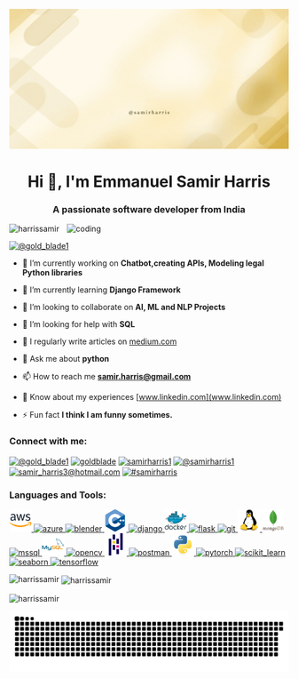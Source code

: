![logo](https://github.com/Harrissamir/Harrissamir/blob/main/Banner.gif)
<h1 align="center">Hi 👋, I'm Emmanuel Samir Harris</h1>
<h3 align="center">A passionate software developer from India</h3>

<img align="right" alt="coding" width="400" src="https://i.pinimg.com/originals/f9/b8/8d/f9b88deeae101d6a8572063bb63c286e.gif">

<p align="left"> <img src="https://komarev.com/ghpvc/?username=harrissamir&label=Profile%20views&color=0e75b6&style=flat" alt="harrissamir" /> </p>

<p align="left"> <a href="https://twitter.com/@gold_blade1" target="blank"><img src="https://img.shields.io/twitter/follow/@gold_blade1?logo=twitter&style=for-the-badge" alt="@gold_blade1" /></a> </p>

- 🔭 I’m currently working on **Chatbot,creating APIs, Modeling legal Python libraries**

- 🌱 I’m currently learning **Django Framework**

- 👯 I’m looking to collaborate on **AI, ML and NLP Projects**

- 🤝 I’m looking for help with **SQL**

- 📝 I regularly write articles on [medium.com](medium.com)

- 💬 Ask me about **python**

- 📫 How to reach me **samir.harris@gmail.com**

- 📄 Know about my experiences [www.linkedin.com](www.linkedin.com)

- ⚡ Fun fact **I think I am funny sometimes.**

<h3 align="left">Connect with me:</h3>
<p align="left">
<a href="https://twitter.com/@gold_blade1" target="blank"><img align="center" src="https://raw.githubusercontent.com/rahuldkjain/github-profile-readme-generator/master/src/images/icons/Social/twitter.svg" alt="@gold_blade1" height="30" width="40" /></a>
<a href="https://stackoverflow.com/users/goldblade" target="blank"><img align="center" src="https://raw.githubusercontent.com/rahuldkjain/github-profile-readme-generator/master/src/images/icons/Social/stack-overflow.svg" alt="goldblade" height="30" width="40" /></a>
<a href="https://instagram.com/samirharris1" target="blank"><img align="center" src="https://raw.githubusercontent.com/rahuldkjain/github-profile-readme-generator/master/src/images/icons/Social/instagram.svg" alt="samirharris1" height="30" width="40" /></a>
<a href="https://www.youtube.com/c/@samirharris1" target="blank"><img align="center" src="https://raw.githubusercontent.com/rahuldkjain/github-profile-readme-generator/master/src/images/icons/Social/youtube.svg" alt="@samirharris1" height="30" width="40" /></a>
<a href="https://www.leetcode.com/samir_harris3@hotmail.com" target="blank"><img align="center" src="https://raw.githubusercontent.com/rahuldkjain/github-profile-readme-generator/master/src/images/icons/Social/leet-code.svg" alt="samir_harris3@hotmail.com" height="30" width="40" /></a>
<a href="https://discord.gg/#samirharris" target="blank"><img align="center" src="https://raw.githubusercontent.com/rahuldkjain/github-profile-readme-generator/master/src/images/icons/Social/discord.svg" alt="#samirharris" height="30" width="40" /></a>
</p>

<h3 align="left">Languages and Tools:</h3>
<p align="left"> <a href="https://aws.amazon.com" target="_blank" rel="noreferrer"> <img src="https://raw.githubusercontent.com/devicons/devicon/master/icons/amazonwebservices/amazonwebservices-original-wordmark.svg" alt="aws" width="40" height="40"/> </a> <a href="https://azure.microsoft.com/en-in/" target="_blank" rel="noreferrer"> <img src="https://www.vectorlogo.zone/logos/microsoft_azure/microsoft_azure-icon.svg" alt="azure" width="40" height="40"/> </a> <a href="https://www.blender.org/" target="_blank" rel="noreferrer"> <img src="https://download.blender.org/branding/community/blender_community_badge_white.svg" alt="blender" width="40" height="40"/> </a> <a href="https://www.w3schools.com/cpp/" target="_blank" rel="noreferrer"> <img src="https://raw.githubusercontent.com/devicons/devicon/master/icons/cplusplus/cplusplus-original.svg" alt="cplusplus" width="40" height="40"/> </a> <a href="https://www.djangoproject.com/" target="_blank" rel="noreferrer"> <img src="https://cdn.worldvectorlogo.com/logos/django.svg" alt="django" width="40" height="40"/> </a> <a href="https://www.docker.com/" target="_blank" rel="noreferrer"> <img src="https://raw.githubusercontent.com/devicons/devicon/master/icons/docker/docker-original-wordmark.svg" alt="docker" width="40" height="40"/> </a> <a href="https://flask.palletsprojects.com/" target="_blank" rel="noreferrer"> <img src="https://www.vectorlogo.zone/logos/pocoo_flask/pocoo_flask-icon.svg" alt="flask" width="40" height="40"/> </a> <a href="https://git-scm.com/" target="_blank" rel="noreferrer"> <img src="https://www.vectorlogo.zone/logos/git-scm/git-scm-icon.svg" alt="git" width="40" height="40"/> </a> <a href="https://www.linux.org/" target="_blank" rel="noreferrer"> <img src="https://raw.githubusercontent.com/devicons/devicon/master/icons/linux/linux-original.svg" alt="linux" width="40" height="40"/> </a> <a href="https://www.mongodb.com/" target="_blank" rel="noreferrer"> <img src="https://raw.githubusercontent.com/devicons/devicon/master/icons/mongodb/mongodb-original-wordmark.svg" alt="mongodb" width="40" height="40"/> </a> <a href="https://www.microsoft.com/en-us/sql-server" target="_blank" rel="noreferrer"> <img src="https://www.svgrepo.com/show/303229/microsoft-sql-server-logo.svg" alt="mssql" width="40" height="40"/> </a> <a href="https://www.mysql.com/" target="_blank" rel="noreferrer"> <img src="https://raw.githubusercontent.com/devicons/devicon/master/icons/mysql/mysql-original-wordmark.svg" alt="mysql" width="40" height="40"/> </a> <a href="https://opencv.org/" target="_blank" rel="noreferrer"> <img src="https://www.vectorlogo.zone/logos/opencv/opencv-icon.svg" alt="opencv" width="40" height="40"/> </a> <a href="https://pandas.pydata.org/" target="_blank" rel="noreferrer"> <img src="https://raw.githubusercontent.com/devicons/devicon/2ae2a900d2f041da66e950e4d48052658d850630/icons/pandas/pandas-original.svg" alt="pandas" width="40" height="40"/> </a> <a href="https://postman.com" target="_blank" rel="noreferrer"> <img src="https://www.vectorlogo.zone/logos/getpostman/getpostman-icon.svg" alt="postman" width="40" height="40"/> </a> <a href="https://www.python.org" target="_blank" rel="noreferrer"> <img src="https://raw.githubusercontent.com/devicons/devicon/master/icons/python/python-original.svg" alt="python" width="40" height="40"/> </a> <a href="https://pytorch.org/" target="_blank" rel="noreferrer"> <img src="https://www.vectorlogo.zone/logos/pytorch/pytorch-icon.svg" alt="pytorch" width="40" height="40"/> </a> <a href="https://scikit-learn.org/" target="_blank" rel="noreferrer"> <img src="https://upload.wikimedia.org/wikipedia/commons/0/05/Scikit_learn_logo_small.svg" alt="scikit_learn" width="40" height="40"/> </a> <a href="https://seaborn.pydata.org/" target="_blank" rel="noreferrer"> <img src="https://seaborn.pydata.org/_images/logo-mark-lightbg.svg" alt="seaborn" width="40" height="40"/> </a> <a href="https://www.tensorflow.org" target="_blank" rel="noreferrer"> <img src="https://www.vectorlogo.zone/logos/tensorflow/tensorflow-icon.svg" alt="tensorflow" width="40" height="40"/> </a> </p>

<p><img align="left" src="https://github-readme-stats.vercel.app/api/top-langs?username=harrissamir&show_icons=true&locale=en&layout=compact" alt="harrissamir" /></p>

<p>&nbsp;<img align="center" src="https://github-readme-stats.vercel.app/api?username=harrissamir&show_icons=true&locale=en" alt="harrissamir" /></p>

<p><img align="center" src="https://github-readme-streak-stats.herokuapp.com/?user=harrissamir&" alt="harrissamir" /></p>

<picture>
  <source media="(prefers-color-scheme: dark)" srcset="https://raw.githubusercontent.com/Harrissamir/Harrissamir/output/github-snake-dark.svg" />
  <source media="(prefers-color-scheme: light)" srcset="https://raw.githubusercontent.com/Harrissamir/Harrissamir/output/github-snake.svg" />
  <img alt="github-snake" src="https://raw.githubusercontent.com/Harrissamir/Harrissamir/output/github-snake.svg" />
</picture>

<!---
Harrissamir/Harrissamir is a ✨ special ✨ repository because its `README.md` (this file) appears on your GitHub profile.
You can click the Preview link to take a look at your changes.
--->
